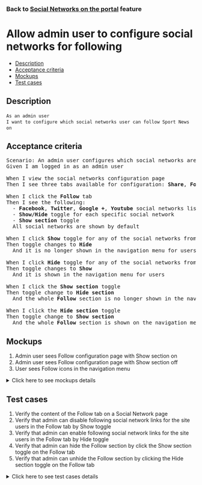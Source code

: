 ### Back to [Social Networks on the portal](../../) feature

# Allow admin user to configure social networks for following

- [Description](#description)
- [Acceptance criteria](#acceptance-criteria)
- [Mockups](#mockups)
- [Test cases](#test-cases)

## Description

    As an admin user
    I want to configure which social networks user can follow Sport News on

## Acceptance criteria

<pre>
Scenario: An admin user configures which social networks are to be used for following
Given I am logged in as an admin user

When I view the social networks configuration page
Then I see three tabs available for configuration: <b>Share</b>, <b>Follow</b>, <b>Log In/Sign Up</b>

When I click the <b>Follow</b> tab
Then I see the following:
  - <b>Facebook</b>, <b>Twitter</b>, <b>Google +</b>, <b>Youtube</b> social networks list that can be used to follow the Sport News page on the social networks
  - <b>Show/Hide</b> toggle for each specific social network
  - <b>Show section</b> toggle
  All social networks are shown by default

When I click <b>Show</b> toggle for any of the social networks from the list
Then toggle changes to <b>Hide</b>
  And it is no longer shown in the navigation menu for users

When I click <b>Hide</b> toggle for any of the social networks from the list
Then toggle changes to <b>Show</b>
  And it is shown in the navigation menu for users

When I click the <b>Show section</b> toggle
Then toggle change to <b>Hide section</b>
  And the whole <b>Follow</b> section is no longer shown in the navigation menu for users

When I click the <b>Hide section</b> toggle
Then toggle change to <b>Show section</b>
  And the whole <b>Follow</b> section is shown on the navigation menu for users
</pre>

## Mockups

1. Admin user sees Follow configuration page with Show section on
2. Admin user sees Follow configuration page with Show section off
3. User sees Follow icons in the navigation menu

<details>
  <summary>Click here to see mockups details</summary>

**1. Admin user sees Follow configuration page with Show section on:**

![Admin user sees Follow configuration page with Show section on](/products/sport_news_portal/web_application_features/social_networks/images/following_configuration_page.png)

**2. Admin user sees Follow configuration page with Show section off:**

![Admin user sees Follow configuration page with Show section off](/products/sport_news_portal/web_application_features/social_networks/images/following_configuration_page_section_off.png)

**3. User sees Follow icons in the site header:**

![User sees Follow icons in the navigation menu](/products/sport_news_portal/web_application_features/social_networks/images/share_and_follow_on_page.png)

</details>

## Test cases

1. Verify the content of the Follow tab on a Social Network page
2. Verify that admin can disable following social network links for the site users in the Follow tab by Show toggle
3. Verify that admin can enable following social network links for the site users in the Follow tab by Hide toggle
4. Verify that admin can hide the Follow section by click the Show section toggle on the Follow tab
5. Verify that admin can unhide the Follow section by clicking the Hide section toggle on the Follow tab

<details>
  <summary>Click here to see test cases details</summary>

### **#1. Verify the content of the Follow tab on a Social Network page**

|Preconditions|Steps|Expected result
--------------|-----|----------
|- Log in by admin account</br>- Go to the <b>Social Networks</b> configuration page|1) Examine the content on the <b>Follow</b> tab|1) There is the social network list: <b>Facebook</b>, <b>Twitter</b>, <b>Google +</b>, <b>Youtube</b>. The <b>Show/Hide</b> toggle to activate/deactivate a specific social network and the <b>Show section</b> toggle|

### **#2. Verify that admin can disable following social network links for the site users in the Follow tab by Show toggle**

|Preconditions|Steps|Expected result
--------------|-----|----------
|- Log in by admin account</br>- Go to the <b>Social Networks</b> configuration page -> <b>Follow</b> tab</br>- All social networks are enabled for following|1) Click <b>Show</b> toggle for any social network from the list</br>2) Log out from admin account</br>3) Log in by user account</br>4) Check if the disabled social network is not visible for the site user|1) Toggle changed to <b>Hide</b></br>4) The disabled social network is not available for following|

### **#3. Verify that admin can enable following social network links for the site users in the Follow tab by Hide toggle**

|Preconditions|Steps|Expected result
--------------|-----|----------
|- Log in by admin account</br>- Go to the <b>Social Networks</b> configuration page -> <b>Follow</b> tab</br>- Some social networks are disabled for following|1) Click <b>Hide</b> toggle for any social network from the list</br>2) Log out from admin account</br>3) Log in by user account</br>4) Examine if enabled following social network is visible for site users|1) Toggle changed to <b>Show</b></br>4) The enabled social network is available for following|

### **#4. Verify that admin can hide the Follow section by click the Show section toggle on the Follow tab**

|Preconditions|Steps|Expected result
--------------|-----|----------
|- Log in by admin account</br>- Go to the <b>Social Networks</b> configuration page -> <b>Follow</b> tab</br>- <b>Show section</b> toggle is shown|1) Click <b>Show section</b> toggle</br>2) Log out by admin account</br>3) Log in by user account</br>4) Examine if the <b>Follow</b> section is present|1) Toggle changed to <b>Hide section</b></br>4) The <b>Follow</b> section is not visible for users|

### **#5. Verify that admin can unhide the Follow section by clicking the Hide section toggle on the Follow tab**

|Preconditions|Steps|Expected result
--------------|-----|----------
|- Log in by admin account</br>- Go to the <b>Social Networks</b> configuration page -> <b>Follow</b> tab</br>- <b>Hide section</b> is shown|1) Click <b>Hide section</b> toggle</br>2) Log out from admin account</br>3) Log in by user account</br>4) Check if the <b>Follow</b> section is present|1) Toggle changed to <b>Show section</b></br>4) The <b>Follow</b> section is visible for users|

</details>
